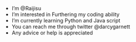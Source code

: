 - I’m @Raijisu
- I’m interested in Furthering my coding ability
- I’m currently learning Python and Java script
- You can reach me through twitter @darcygarnett
- Any advice or help is appreciated
